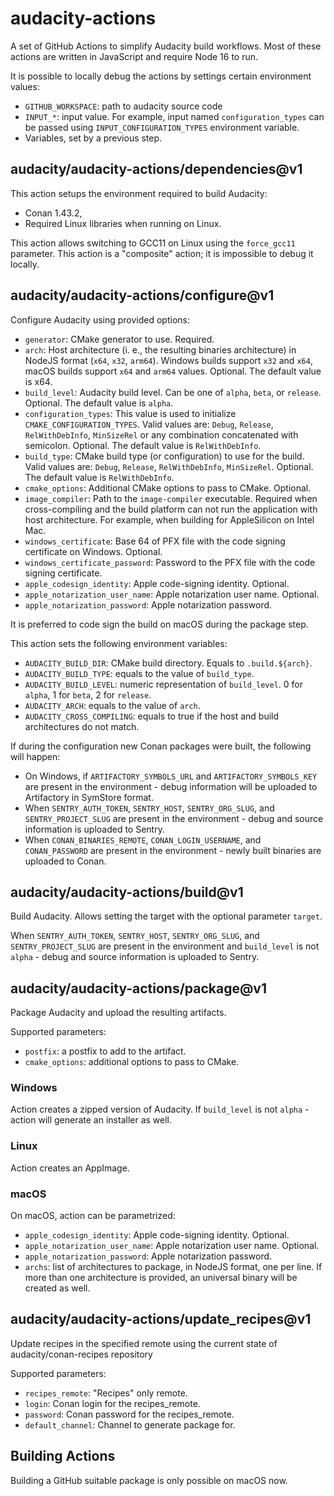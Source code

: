# audacity-actions

A set of GitHub Actions to simplify Audacity build workflows. Most of these actions are written in JavaScript and require Node 16 to run.

It is possible to locally debug the actions by settings certain environment values:
* `GITHUB_WORKSPACE`: path to audacity source code
* `INPUT_*`: input value. For example, input named `configuration_types` can be passed using `INPUT_CONFIGURATION_TYPES` environment variable.
* Variables, set by a previous step.

##  audacity/audacity-actions/dependencies@v1

This action setups the environment required to build Audacity:
* Conan 1.43.2,
* Required Linux libraries when running on Linux.

This action allows switching to GCC11 on Linux using the `force_gcc11` parameter.
This action is a "composite" action; it is impossible to debug it locally.

## audacity/audacity-actions/configure@v1

Configure Audacity using provided options:
* `generator`: CMake generator to use. Required.
* `arch`: Host architecture (i. e., the resulting binaries architecture) in NodeJS format (`x64`, `x32`, `arm64`). Windows builds support `x32` and `x64`, macOS builds support `x64` and `arm64` values. Optional. The default value is x64.
* `build_level`: Audacity build level. Can be one of `alpha`, `beta`, or `release`. Optional. The default value is `alpha`.
* `configuration_types`: This value is used to initialize `CMAKE_CONFIGURATION_TYPES`. Valid values are: `Debug`, `Release`, `RelWithDebInfo`, `MinSizeRel` or any combination concatenated with semicolon. Optional. The default value is `RelWithDebInfo`.
 * `build_type`: CMake build type (or configuration) to use for the build. Valid values are: `Debug`, `Release`, `RelWithDebInfo`, `MinSizeRel`. Optional. The default value is `RelWithDebInfo`.
* `cmake_options`: Additional CMake options to pass to CMake. Optional.
* `image_compiler`: Path to the `image-compiler` executable. Required when cross-compiling and the build platform can not run the application with host architecture. For example, when building for AppleSilicon on Intel Mac.
* `windows_certificate`: Base 64 of PFX file with the code signing certificate on Windows. Optional.
* `windows_certificate_password`: Password to the PFX file with the code signing certificate.
* `apple_codesign_identity`: Apple code-signing identity. Optional.
* `apple_notarization_user_name`: Apple notarization user name. Optional.
* `apple_notarization_password`: Apple notarization password.

It is preferred to code sign the build on macOS during the package step.

This action sets the following environment variables:
* `AUDACITY_BUILD_DIR`: CMake build directory. Equals to `.build.${arch}`.
* `AUDACITY_BUILD_TYPE`: equals to the value of `build_type`.
* `AUDACITY_BUILD_LEVEL`: numeric representation of `build_level`. 0 for `alpha`, 1 for `beta`, 2 for `release`.
* `AUDACITY_ARCH`: equals to the value of `arch`.
* `AUDACITY_CROSS_COMPILING`: equals to true if the host and build architectures do not match.

If during the configuration new Conan packages were built, the following will happen:
* On Windows, if `ARTIFACTORY_SYMBOLS_URL` and `ARTIFACTORY_SYMBOLS_KEY` are present in the environment - debug information will be uploaded to Artifactory in SymStore format.
* When `SENTRY_AUTH_TOKEN`, `SENTRY_HOST`, `SENTRY_ORG_SLUG`, and `SENTRY_PROJECT_SLUG` are present in the environment - debug and source information is uploaded to Sentry.
* When `CONAN_BINARIES_REMOTE`, `CONAN_LOGIN_USERNAME`, and `CONAN_PASSWORD` are present in the environment - newly built binaries are uploaded to Conan.
## audacity/audacity-actions/build@v1

Build Audacity. Allows setting the target with the optional parameter `target`.

When `SENTRY_AUTH_TOKEN`, `SENTRY_HOST`, `SENTRY_ORG_SLUG`, and `SENTRY_PROJECT_SLUG` are present in the environment and `build_level` is not `alpha`  - debug and source information is uploaded to Sentry.


##  audacity/audacity-actions/package@v1

Package Audacity and upload the resulting artifacts.

Supported parameters:
* `postfix`: a postfix to add to the artifact.
* `cmake_options`: additional options to pass to CMake.

### Windows

Action creates a zipped version of Audacity. If `build_level` is not `alpha` - action will generate an installer as well.

### Linux

Action creates an AppImage.

### macOS

On macOS, action can be parametrized:
* `apple_codesign_identity`: Apple code-signing identity. Optional.
* `apple_notarization_user_name`: Apple notarization user name. Optional.
* `apple_notarization_password`: Apple notarization password.
* `archs`: list of architectures to package, in NodeJS format, one per line. If more than one architecture is provided, an universal binary will be created as well.

##  audacity/audacity-actions/update_recipes@v1

Update recipes in the specified remote using the current state of audacity/conan-recipes repository

Supported parameters:
* `recipes_remote`: "Recipes" only remote.
* `login`: Conan login for the recipes_remote.
* `password`: Conan password for the recipes_remote.
* `default_channel`: Channel to generate package for.
## Building Actions

Building a GitHub suitable package is only possible on macOS now.
